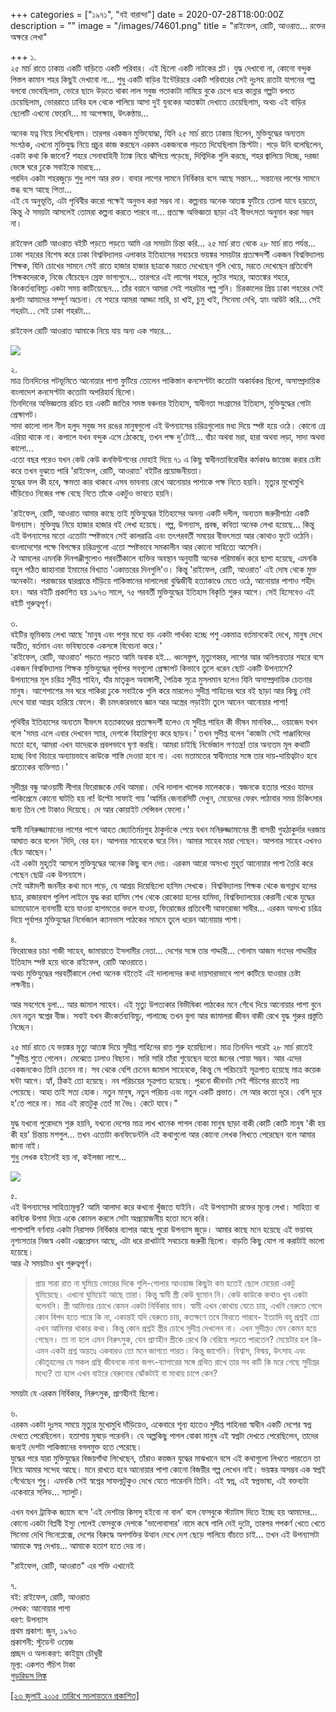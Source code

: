 +++
categories = ["১৯৭১", "বই বারান্দা"]
date = 2020-07-28T18:00:00Z
description = ""
image = "/images/74601.png"
title = "রাইফেল, রোটি, আওরাত... রক্তের অক্ষরে লেখা"

+++
১.  
২৫ মার্চ রাতে ঢাকায় একটি বাড়িতে একটি পরিবার। এই ছিলো একটি নাটকের প্লট। যুদ্ধ দেখাবো না, কোনো বন্দুক পিস্তল কামান শহর কিছুই দেখাবো না... শুধু একটি বাড়ির ইন্টেরিয়রে একটি পরিবারের সেই দুঃসহ রাতটা যাপনের গল্প বলবো ভেবেছিলাম, ভোরে ছাদে উড়তে থাকা লাল সবুজ পতাকাটা নামিয়ে বুকে চেপে ধরে কান্নার গল্পটা বলতে চেয়েছিলাম, ভোররাতে ঢাবির হল থেকে পালিয়ে আসা দুই যুবকের আতঙ্কটা দেখাতে চেয়েছিলাম, অথচ এই বাড়ির ছেলেটি এখনো ফেরেনি... মা অপেক্ষায়, উৎকণ্ঠায়...

অনেক যত্ন নিয়ে লিখেছিলাম। তারপর একজন মুক্তিযোদ্ধা, যিনি ২৫ মার্চ রাতে ঢাকায় ছিলেন, মুক্তিযুদ্ধের অন্যতম সংগঠক, এখনো মুক্তিযুদ্ধ নিয়ে প্রচুর কাজ করছেন এরকম একজনকে পড়তে দিযেছিলাম স্ক্রিপ্টটা। পড়ে উনি বলেছিলেন, একটা কথা কি জানো? শহরে সেনাবাহিনী ট্যাঙ্ক নিয়ে ঝাঁপিয়ে পড়েছে, দিগ্বিদিক গুলি করছে, শহর জ্বালিয়ে দিচ্ছে, দরজা ভেঙ্গে ঘরে ঢুকে সবাইকে মারছে...  
পরদিন একটা শহরজুড়ে শুধু লাশ আর রক্ত। বাবার লাশের সামনে নির্বিকার বসে আছে সন্তান... সন্তানের লাশের সামনে স্তব্ধ বসে আছে পিতা...  
এই যে অনুভূতি, এটা পৃথিবীর কারো পক্ষেই অনুভব করা সম্ভব না। কল্পনায় অনেক আতঙ্ক ফুটিয়ে তোলা যাবে হয়তো, কিন্তু ঐ সময়টা আসলেই তোমরা কল্পনা করতে পারবে না... প্রত্যক্ষ অভিজ্ঞতা ছাড়া এই বীভৎসতা অনুমান করা সম্ভব না।

রাইফেল রোটি আওরাত বইটি পড়তে পড়তে আমি এর সময়টা চিন্তা করি... ২৫ মার্চ রাত থেকে ২৮ মার্চ রাত পর্যন্ত... ঢাকা শহরের বিশেষ করে ঢাকা বিশ্ববিদ্যালয় এলাকার ইতিহাসের সবচেয়ে ভয়ঙ্কর সময়টার প্রত্যক্ষদর্শী একজন বিশ্ববিদ্যালয় শিক্ষক, যিনি চোখের সামনে সেই রাতে হাজার হাজার ছাত্রকে মরতে দেখেছেন গুলি খেয়ে, মরতে দেখেছেন প্রতিবেশি শিক্ষকদেরকে, নিজে বেঁচেছেন স্রেফ ভাগ্যগুনে... তারপরে এই লাশের শহরে, লুটের শহরে, আতঙ্কের শহরে, কিংকর্তব্যবিমূঢ় একটা সময় কাটিয়েছেন... তাঁর বয়ানে আমরা সেই শহরটার গল্প শুনি। চিরকালের প্রিয় ঢাকা শহরের সেই রূপটা আমাদের সম্পূর্ণ অচেনা। যে শহরে আমরা আড্ডা মারি, চা খাই, চুমু খাই, সিনেমা দেখি, হ্যাং আউট করি... সেই শহরটা... সেই ঢাকা শহরটা...

রাইফেল রোটি আওরাত আমাকে নিয়ে যায় অন্য এক শহরে...

![](/images/vvjdlpr42tnsuall_anwar_pasha.jpg)

২.  
মাত্র তিনদিনের পটভূমিতে আনোয়ার পাশা ফুটিয়ে তোলেন পাকিস্তান কনসেপ্টটা কতোটা অকার্যকর ছিলো, অসাম্প্রদায়িক বাংলাদেশ কনসেপ্টটা কতোটা অপরিহার্য ছিলো।  
তিনদিনের অভিজ্ঞতায় রচিত হয় একটি জাতির সমস্ত বঞ্চনার ইতিহাস, স্বাধীনতা সংগ্রামের ইতিহাস, মুক্তিযুদ্ধের গোটা প্রেক্ষাপট।  
সাদা কালো লাল নীল হলুদ সবুজ সব রঙের মানুষগুলো এই উপন্যাসের চরিত্রগুলোর মধ্য দিয়ে স্পষ্ট হয়ে ওঠে। কোনো গ্রে এরিয়া থাকে না। কপালে যখন বন্দুক এসে ঠেকেছে, তখন পক্ষ দু'টোই... বাঁচা অথবা মরা, হারা অথবা লড়া, সাদা অথবা কালো...  
এতো বছর পরেও যখন কেউ কেউ কনফিউশনের দোহাই দিয়ে ৭১ এ কিছু স্বাধীনতাবিরোধীর কর্মকাণ্ড জায়েজ করার চেষ্টা করে তখন বুঝতে পারি 'রাইফেল, রোটি, আওরাত' বইটির প্রয়োজনীয়তা।  
যুদ্ধের ফল কী হবে, ক্ষমতা কার থাকবে এসব ভাবনায় রেখে আনোয়ার পাশাকে পক্ষ নিতে হয়নি। মৃত্যুর মুখোমুখি দাঁড়িয়েও নিজের পক্ষ বেছে নিতে তাঁকে একটুও ভাবতে হয়নি।

'রাইফেল, রোটি, আওরাত আমার কাছে তাই মুক্তিযুদ্ধের ইতিহাসের অনন্য একটি দলীল, অন্যতম জরুরীপাঠ্য একটি উপন্যাস। মুক্তিযুদ্ধ নিয়ে হাজার হাজার বই লেখা হয়েছে। গল্প, উপন্যাস, প্রবন্ধ, কবিতা অনেক লেখা হয়েছে... কিন্তু এই উপন্যাসের মতো এতোটা স্পষ্টভাবে সেই কালরাত্রি এবং তৎপরবর্তী সময়ের বীভৎসতা আর কোথাও ফুটে ওঠেনি। বাংলাদেশের পক্ষে বিপক্ষের চরিত্রগুলো এতো স্পষ্টভাবে সমকালীন আর কোনো সাহিত্যে আসেনি।  
ঐ আমলের এমনকি দিনপঞ্জীগুলোও পরবর্তীকালে ব্যক্তির অবস্থান অনুযায়ী অনেক পরিমার্জন করে ছাপা হয়েছে, এমনকি বহুল পঠিত জাহানারা ইমামের বিখ্যাত 'একাত্তরের দিনগুলি'ও। কিন্তু 'রাইফেল, রোটি, আওরাত' এই দোষ থেকে মুক্ত অনেকটা। পরাজয়ের দ্বারপ্রান্তে দাঁড়িয়ে পাকিস্তানের দালালেরা বুদ্ধিজীবী হত্যাকাণ্ডে মেতে ওঠে, আনোয়ার পাশাও শহীদ হন। আর বইটি প্রকাশিত হয় ১৯৭৩ সালে, ৭৫ পরবর্তী মুক্তিযুদ্ধের ইতিহাস বিকৃতি শুরুর আগে। সেই হিসেবেও এই বইটি গুরুত্বপূর্ণ।

৩.  
বইটির ভূমিকায় লেখা আছে 'মানুষ এবং পশুর মধ্যে বড় একটা পার্থক্য হচ্ছে পশু একমাত্র বর্তমানকেই দেখে, মানুষ দেখে অতীত, বর্তমান এবং ভবিষ্যতকে একসঙ্গে বিবেচনা করে।'  
'রাইফেল, রোটি, আওরাত' পড়তে পড়তে আমি অবাক হই... ধ্বংসস্তুপ, মৃত্যুগহ্বর, লাশের আর অনিশ্চয়তার শহরে বসে একজন বিশ্ববিদ্যালয় শিক্ষক মুক্তিযুদ্ধের পূর্বাপর সবগুলো প্রেক্ষাপট কিভাবে তুলে ধরেন ছোট একটি উপন্যাসে?  
উপন্যাসের মূল চরিত্র সুদীপ্ত শাহিন, যাঁর মাতৃকুল অবাঙ্গালী, পৈত্রিক সূত্রে মুসলমান হলেও যিনি অসাম্প্রদায়িক চেতনার মানুষ। আশেপাশের সব ঘরে পাকিরা ঢুকে সবাইকে গুলি করে মারলেও সুদীপ্ত শাহিনের ঘরে বই ছাড়া আর কিছু নেই দেখে যারা আগ্রহ হারিয়ে ফেলে। কী চমৎকারভাবে জ্ঞান আর অস্ত্রের লড়াইটা তুলে আনেন আনোয়ার পাশা!

পৃথিবীর ইতিহাসের অন্যতম বীভৎস হত্যাকাণ্ডের প্রত্যক্ষদর্শী হলেও যে সুদীপ্ত শাহিন কী ভীষন মানবিক... ওয়াজেদ যখন বলে 'সময় এলে এবার দেখবেন স্যার, দেশকে বিহারিশূন্য করে ছাড়ব।' তখন সুদীপ্ত বলেন 'কাজটা সেই পাঞ্জাবিদের মতো হবে, আমরা এখন যাদেরকে প্রবলভাবে ঘৃণা করছি। আমরা চাইছি নির্ভেজাল গণতন্ত্র! তার অন্যতম মূল কথাটি হচ্ছে বিনা বিচারে অন্যায়ভাবে কাউকে শাস্তি দেওয়া হবে না। এবং মতামতের স্বাধীনতার সঙ্গে তার দায়-দায়িত্বটাও হবে প্রত্যেকের ব্যক্তিগত।'

সুদীপ্তর বন্ধু আওয়ামী লীগার ফিরোজকে দেখি আমরা। দেখি দালাল খালেক মালেককে। স্বজনকে হত্যার পরেও যাদের পাকিপ্রেমে কোনো ঘাটতি হয় না! উল্টো সাফাই গায় 'আর্মির জেনারসিটি দেখুন, মেয়েদের ফেরৎ পাঠাবার সময় চিকিৎসার জন্য তিন শো টাকাও দিয়েছে। দে আর কোয়াইট সেন্সিবল ফেলো।'

স্বামী মনিরুজ্জামানের লাশের পাশে আহত জ্যোতির্ময়গুহ ঠাকুর্দাকে পেয়ে যখন মনিরুজ্জামানের স্ত্রী বাসন্তী গুহঠাকুর্দার দরজায় আঘাত করে বলেন 'দিদি, বের হন। আপনার সাহেবকে ঘরে নিন। আমার সাহেব মারা গেছেন। আপনার সাহেব এখনও বেঁচে আছেন।'  
এই একটা মুহূর্তই আসলে মুক্তিযুদ্ধের অনেক কিছু বলে দেয়। এরকম আরো অসংখ্য মুহূর্ত আনোয়ার পাশা তৈরি করে গেছেন ছোট্ট এক উপন্যাসে।  
সেই অষ্টাদশী জননীর কথা মনে পড়ে, যে আশ্রয় দিয়েছিলো হাসিম সেখকে। বিশ্ববিদ্যালয় শিক্ষক থেকে জগন্নাথ হলের ছাত্র, রাজারবাগ পুলিশ লাইনে যুদ্ধ করা হাসিম শেখ থেকে রোকেয়া হলের হামিদা, বিশ্ববিদ্যালয়ের কেরানী থেকে যুদ্ধের ডামাডোলে ব্যবসায়ী হয়ে যাওয়া হাশমতের বদলে যাওয়া, ফিরোজের প্রতিবেশী আফরোজা সাবীর... এরকম অসংখ্য চরিত্র দিয়ে পূর্বাপর মুক্তিযুদ্ধের নির্ভেজাল ক্যানভাস পাঠকের সামনে তুলে ধরেন আনোয়ার পাশা।

৪.  
ফিরোজের চাচা গাজী সাহেব, জামায়াতে ইসলামীর নেতা... দেশের সঙ্গে তার গাদ্দারী... গোলাম আজম গংদের গাদ্দারীর ইতিহাস স্পষ্ট হয়ে থাকে রাইফেল, রোটি আওরাতে।  
অথচ মুক্তিযুদ্ধের পরবর্তীকালে লেখা অনেক বইতেই এই দালালদের কথা দায়সারাভাবে পাশ কাটিয়ে যাওয়ার চেষ্টা লক্ষনীয়।

আর সবশেষে বুলা... আর জামাল সাহেব। এই মৃত্যু উপত্যকার বিভীষিকা পাঠকের মনে গেঁথে দিয়ে আনোয়ার পাশা বুনে দেন নতুন স্বপ্নের বীজ। সবাই যখন কীংকর্তব্যবিমূঢ়, পালাচ্ছে তখন বুলা আর জামালরা জীবন বাজী রেখে যুদ্ধ শুরুর প্রস্তুতি নিচ্ছেন।

২৫ মার্চ রাতে যে ভয়ঙ্কর মৃত্যু আতঙ্ক দিয়ে সুদীপ্ত শাহিনের রাত শুরু হয়েছিলো। মাত্র তিনদিন পরেই ২৮ মার্চ রাতেই "সুদীপ্ত শুতে গেলেন। মেঝেতে ঢালাও বিছানা। সারি সারি তাঁরা শুয়েছেন যতো জনের শোয়া সম্ভব। আর এদের একজনকেও তিনি চেনেন না। সব থেকে বেশি চেনেন জামাল সাহেবকে, কিন্তু সে পরিচয়েই সূত্রপাত হয়েছে মাত্র কয়েক ঘন্টা আগে। হ্যাঁ, ঠিকই তো হয়েছে। নব পরিচয়ের সূত্রপাত হয়েছে। পুরনো জীবনটা সেই পঁচিশের রাতেই লয় পেয়েছে। আহা তাই সত্য হোক। নতুন মানুষ, নতুন পরিচয় এবং নতুন একটি প্রভাত। সে আর কতো দূরে। বেশি দূরে হ'তে পারে না। মাত্র এই রাতটুকু তো! মা ভৈঃ। কেটে যাবে।"

যুদ্ধ যখনো পুরোদমে শুরু হয়নি, যখনো দেশের মাত্র লাখ খানেক পাগল বোকা মানুষ ছাড়া বাকী কোটি কোটি মানুষ 'কী হয় কী হয়' চিন্তায় মশগুল... তখন এতোটা কনফিডেন্টলি এই কথাগুলো আর কোনো লেখক লিখতে পেরেছেন বলে আমার জানা নাই।  
শুধু লেখক হইলেই হয় না, কইলজা লাগে...

![](/images/6b3f3dd02db0f27b20f1f1f8a74f18f9-5c131ac23537d.webp)

৫.  
এই উপন্যাসের সাহিত্যমূল্য? আমি আলাদা করে কখনো খুঁজতে যাইনি। এই উপন্যাসটা রক্তের মূল্যে লেখা। সাহিত্য বা কাব্যিক উপমা দিয়ে একে কোমল করলে সেটা অপ্রয়োজনীয় হতো মনে করি।  
পাশাপাশি বর্ণনায় একটা নিরাসক্ত নির্বিকার ব্যাপার আছে পুরো উপন্যাস জুড়ে। আমার কাছে মনে হয়েছে এই ভয়াবহ নৃশংসতার নিজস্ব একটা এক্সপ্রেসন আছে, এটা ধরে রাখাটাই সবচেয়ে জরুরী ছিলো। বাড়তি কিছু যোগ না করাটাই ভালো হয়েছে।  
আর ঐ সময়টাও খুব গুরুত্বপূর্ণ।

> প্রায় সারা রাত না ঘুমিয়ে ভোরের দিকে গুলি-গোলার আওয়াজ কিছুটা কম হতেই ছেলে মেয়েরা একটু ঘুমিয়েছে। এখনো ঘুমিয়েই আছে তারা। কিন্তু স্বামী স্ত্রী কেউ ঘুমোন নি। কেউ কাউকে কথাও খুব একটা বলেননি। স্ত্রী আমিনার চোখে কেমন একটা নির্বিকার ভাব। স্বামী এখন কোথায় যেতে চায়, এখনি বেরুতে গেলে কোন বিপদ হতে পারে কি না, একান্তই যদি বেরুতে চায়, কতক্ষণে তবে ফিরতে পারবে- ইত্যাদি বহু প্রশ্নই তো এখন আমিনার থাকার কথা। কিন্তু কোন প্রশ্নই স্ত্রীর চোখে সুদীপ্ত দেখলেন না। এখন সুদীপ্তও যেন কেমন হয়ে গেছেন। তা না হলে এমন নিরুৎসুক, যেন প্রাণহীন স্ত্রীকে রেখে কি বেরিয়ে পড়তে পারতেন? মেয়েটার হল কি- এমন একটা প্রশ্ন অন্ততঃ একবারও তো মনে জাগতে পারত। কিন্তু জাগেনি। বিশ্বাস, বিস্ময়, উৎসাহ এবং কৌতূহলের যে সকল গ্রন্থি জীবনকে নানা জগৎ-ব্যাপারের সঙ্গে গ্রথিত রাখে তার সব কটি কি মরে গেছে সুদীপ্তর মধ্যে? তা হলে এখন বাইরে বেরুনোর ঝোঁকটাই বা মাথায় চাপে কেন?

সময়টা যে এরকম নির্বিকার, নিরুৎসুক, প্রাণহীনই ছিলো।

৬.  
এরকম একটা দুঃসহ সময়ে মৃত্যুর মুখোমুখি দাঁড়িয়েও, একেবারে শূন্য হাতেও সুদীপ্ত শাহিনরা স্বাধীন একটি দেশের স্বপ্ন দেখতে পেরেছিলেন। হতাশায় মুষড়ে পরেননি। যে অল্পকিছু পাগল বোকা মানুষ এই স্বপ্নটা দেখতে পেরেছিলেন, তাদের জন্যই দেশটা পাকিস্তানের বগলমুক্ত হতে পেরেছে।  
যুদ্ধের পরে যারা মুক্তিযুদ্ধের বিজয়গাঁথা লিখেছেন, তাঁরাও কয়জন যুদ্ধের মাঝখানে বসে এই কথাগুলো লিখতে পারতেন তা নিয়ে আমার সন্দেহ আছে। মনে রাখতে হবে আনোয়ার পাশা কোনো বিজয়ীর গল্প লেখেন নাই। ভয়ঙ্কর অসম্ভব এক স্বপ্নই গেঁথেছেন শুধু। এমনকি সেই স্বপ্নের সাফল্যটুকুও দেখে যেতে পারেননি তিনি। এই স্বপ্ন, এই স্বপ্নভাষা, এই বক্তব্যটা একেবারে সলিড... স্যালুট।

এখন যখন ট্রাফিক জ্যামে বসে 'এই দেশটার কিসসু হইবো না বাল' বলে ফেসবুকে স্ট্যাটাস দিতে ইচ্ছে হয় আমাদের... কোনো একটা বিপ্লবী ইস্যু পেলেই ফেসবুকে দেশকে 'ভালোবাসার' নামে কষে গালি দেই দুটো, তারপর পপকর্ণ খেতে খেতে সিনেমা দেখি সিনেপ্লেক্সে, দেশের বিরুদ্ধে অপশক্তির উত্থান দেখে দেশ ছেড়ে পালিয়ে বাঁচতে চাই... তখন এই উপন্যাসটা আমাকে স্বপ্ন দেখায়... আমাকে হতাশ হতে দেয় না।

"রাইফেল, রোটি, আওরাত" এর শক্তি এখানেই

৭.  
বই: রাইফেল, রোটি, আওরাত  
লেখক: আনোয়ার পাশা  
ধরণ: উপন্যাস  
প্রথম প্রকাশ: জুন, ১৯৭৩  
প্রকাশনী: স্টুডেন্ট ওয়েজ  
প্রচ্ছদ ও অলংকরণ: কাইয়ুম চৌধুরী  
মূল্য: একশত পঁচিশ টাকা  
[গুডরিডস লিঙ্ক](https://www.goodreads.com/book/show/17728147)

[\[২৩ জুলাই ২০১৫ তারিখে সচলায়তনে প্রকাশিত\]](http://www.sachalayatan.com/nazrul_islam/54801)